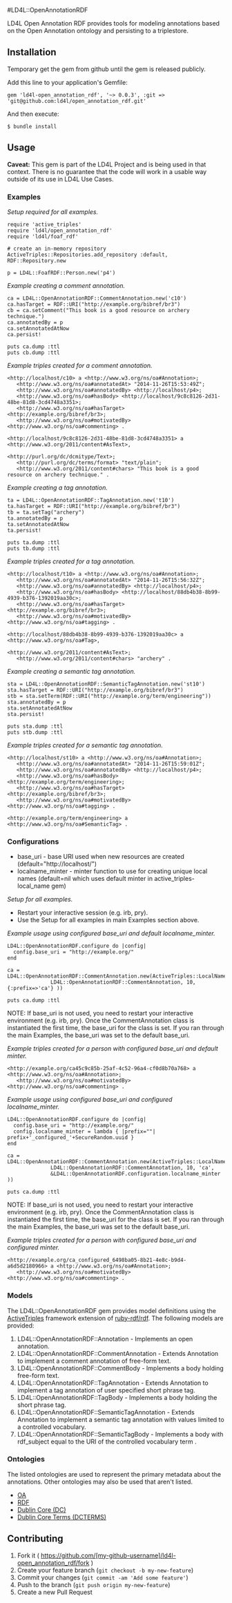 #LD4L::OpenAnnotationRDF

LD4L Open Annotation RDF provides tools for modeling annotations based on the Open Annotation ontology and persisting to a triplestore.


## Installation

Temporary get the gem from github until the gem is released publicly.

Add this line to your application's Gemfile:

<!--    gem 'ld4l-open_annotation_rdf' -->
    gem 'ld4l-open_annotation_rdf', '~> 0.0.3', :git => 'git@github.com:ld4l/open_annotation_rdf.git'
    

And then execute:

    $ bundle install

<!--
Or install it yourself as:

    $ gem install ld4l-open_annotation_rdf
-->


## Usage

**Caveat:** This gem is part of the LD4L Project and is being used in that context.  There is no guarantee that the 
code will work in a usable way outside of its use in LD4L Use Cases.

### Examples

*Setup required for all examples.*
```
require 'active_triples'
require 'ld4l/open_annotation_rdf'
require 'ld4l/foaf_rdf'

# create an in-memory repository
ActiveTriples::Repositories.add_repository :default, RDF::Repository.new

p = LD4L::FoafRDF::Person.new('p4')
```

*Example creating a comment annotation.*
```
ca = LD4L::OpenAnnotationRDF::CommentAnnotation.new('c10')
ca.hasTarget = RDF::URI("http://example.org/bibref/br3")
cb = ca.setComment("This book is a good resource on archery technique.")
ca.annotatedBy = p
ca.setAnnotatedAtNow
ca.persist!

puts ca.dump :ttl
puts cb.dump :ttl
```

*Example triples created for a comment annotation.*
```
<http://localhost/c10> a <http://www.w3.org/ns/oa#Annotation>;
   <http://www.w3.org/ns/oa#annotatedAt> "2014-11-26T15:53:49Z";
   <http://www.w3.org/ns/oa#annotatedBy> <http://localhost/p4>;
   <http://www.w3.org/ns/oa#hasBody> <http://localhost/9c8c8126-2d31-48be-81d8-3cd4748a3351>;
   <http://www.w3.org/ns/oa#hasTarget> <http://example.org/bibref/br3>;
   <http://www.w3.org/ns/oa#motivatedBy> <http://www.w3.org/ns/oa#commenting> .

<http://localhost/9c8c8126-2d31-48be-81d8-3cd4748a3351> a <http://www.w3.org/2011/content#AsText>,
                                                          <http://purl.org/dc/dcmitype/Text>;
   <http://purl.org/dc/terms/format> "text/plain";
   <http://www.w3.org/2011/content#chars> "This book is a good resource on archery technique." .
```

*Example creating a tag annotation.*
```
ta = LD4L::OpenAnnotationRDF::TagAnnotation.new('t10')
ta.hasTarget = RDF::URI("http://example.org/bibref/br3")
tb = ta.setTag("archery")
ta.annotatedBy = p
ta.setAnnotatedAtNow
ta.persist!

puts ta.dump :ttl
puts tb.dump :ttl
```

*Example triples created for a tag annotation.*
```
<http://localhost/t10> a <http://www.w3.org/ns/oa#Annotation>;
   <http://www.w3.org/ns/oa#annotatedAt> "2014-11-26T15:56:32Z";
   <http://www.w3.org/ns/oa#annotatedBy> <http://localhost/p4>;
   <http://www.w3.org/ns/oa#hasBody> <http://localhost/88db4b38-8b99-4939-b376-1392019aa30c>;
   <http://www.w3.org/ns/oa#hasTarget> <http://example.org/bibref/br3>;
   <http://www.w3.org/ns/oa#motivatedBy> <http://www.w3.org/ns/oa#tagging> .

<http://localhost/88db4b38-8b99-4939-b376-1392019aa30c> a <http://www.w3.org/ns/oa#Tag>,
                                                          <http://www.w3.org/2011/content#AsText>;
   <http://www.w3.org/2011/content#chars> "archery" .
```

*Example creating a semantic tag annotation.*
```
sta = LD4L::OpenAnnotationRDF::SemanticTagAnnotation.new('st10')
sta.hasTarget = RDF::URI("http://example.org/bibref/br3")
stb = sta.setTerm(RDF::URI("http://example.org/term/engineering"))
sta.annotatedBy = p
sta.setAnnotatedAtNow
sta.persist!

puts sta.dump :ttl
puts stb.dump :ttl
```

*Example triples created for a semantic tag annotation.*
```
<http://localhost/st10> a <http://www.w3.org/ns/oa#Annotation>;
   <http://www.w3.org/ns/oa#annotatedAt> "2014-11-26T15:59:01Z";
   <http://www.w3.org/ns/oa#annotatedBy> <http://localhost/p4>;
   <http://www.w3.org/ns/oa#hasBody> <http://example.org/term/engineering>;
   <http://www.w3.org/ns/oa#hasTarget> <http://example.org/bibref/br3>;
   <http://www.w3.org/ns/oa#motivatedBy> <http://www.w3.org/ns/oa#tagging> .

<http://example.org/term/engineering> a <http://www.w3.org/ns/oa#SemanticTag> .
```


### Configurations

* base_uri - base URI used when new resources are created (default="http://localhost/")
* localname_minter - minter function to use for creating unique local names (default=nil which uses default minter in active_triples-local_name gem)

*Setup for all examples.*

* Restart your interactive session (e.g. irb, pry).
* Use the Setup for all examples in main Examples section above.

*Example usage using configured base_uri and default localname_minter.*
```
LD4L::OpenAnnotationRDF.configure do |config|
  config.base_uri = "http://example.org/"
end

ca = LD4L::OpenAnnotationRDF::CommentAnnotation.new(ActiveTriples::LocalName::Minter.generate_local_name(
              LD4L::OpenAnnotationRDF::CommentAnnotation, 10, {:prefix=>'ca'} ))

puts ca.dump :ttl
```
NOTE: If base_uri is not used, you need to restart your interactive environment (e.g. irb, pry).  Once the 
  CommentAnnotation class is instantiated the first time, the base_uri for the class is set.  If you ran
  through the main Examples, the base_uri was set to the default base_uri.


*Example triples created for a person with configured base_uri and default minter.*
```
<http://example.org/ca45c9c85b-25af-4c52-96a4-cf0d8b70a768> a <http://www.w3.org/ns/oa#Annotation>;
   <http://www.w3.org/ns/oa#motivatedBy> <http://www.w3.org/ns/oa#commenting> .
```

*Example usage using configured base_uri and configured localname_minter.*
```
LD4L::OpenAnnotationRDF.configure do |config|
  config.base_uri = "http://example.org/"
  config.localname_minter = lambda { |prefix=""| prefix+'_configured_'+SecureRandom.uuid }
end

ca = LD4L::OpenAnnotationRDF::CommentAnnotation.new(ActiveTriples::LocalName::Minter.generate_local_name(
              LD4L::OpenAnnotationRDF::CommentAnnotation, 10, 'ca',
              &LD4L::OpenAnnotationRDF.configuration.localname_minter ))

puts ca.dump :ttl
```
NOTE: If base_uri is not used, you need to restart your interactive environment (e.g. irb, pry).  Once the 
  CommentAnnotation class is instantiated the first time, the base_uri for the class is set.  If you ran
  through the main Examples, the base_uri was set to the default base_uri.


*Example triples created for a person with configured base_uri and configured minter.*
```
<http://example.org/ca_configured_6498ba05-8b21-4e8c-b9d4-a6d5d2180966> a <http://www.w3.org/ns/oa#Annotation>;
   <http://www.w3.org/ns/oa#motivatedBy> <http://www.w3.org/ns/oa#commenting> .
```


### Models

The LD4L::OpenAnnotationRDF gem provides model definitions using the 
[ActiveTriples](https://github.com/ActiveTriples/ActiveTriples) framework extension of 
[ruby-rdf/rdf](https://github.com/ruby-rdf/rdf).  The following models are provided:

1. LD4L::OpenAnnotationRDF::Annotation - Implements an open annotation.
1. LD4L::OpenAnnotationRDF::CommentAnnotation - Extends Annotation to implement a comment annotation of free-form text.
1. LD4L::OpenAnnotationRDF::CommentBody - Implements a body holding free-form text.
1. LD4L::OpenAnnotationRDF::TagAnnotation - Extends Annotation to implement a tag annotation of user specified short phrase tag.
1. LD4L::OpenAnnotationRDF::TagBody - Implements a body holding the short phrase tag.
1. LD4L::OpenAnnotationRDF::SemanticTagAnnotation - Extends Annotation to implement a semantic tag annotation with values limited to a controlled vocabulary.
1. LD4L::OpenAnnotationRDF::SemanticTagBody - Implements a body with rdf_subject equal to the URI of the controlled vocabulary term
.

### Ontologies

The listed ontologies are used to represent the primary metadata about the annotations.
Other ontologies may also be used that aren't listed.
 
* [OA](http://www.openannotation.org/spec/core/)
* [RDF](http://www.w3.org/TR/rdf-syntax-grammar/)
* [Dublin Core (DC)](http://dublincore.org/documents/dces/)
* [Dublin Core Terms (DCTERMS)](http://dublincore.org/documents/dcmi-terms/)



## Contributing

1. Fork it ( https://github.com/[my-github-username]/ld4l-open_annotation_rdf/fork )
2. Create your feature branch (`git checkout -b my-new-feature`)
3. Commit your changes (`git commit -am 'Add some feature'`)
4. Push to the branch (`git push origin my-new-feature`)
5. Create a new Pull Request
